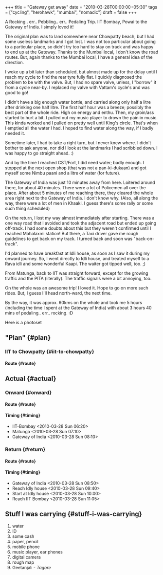 +++
title = "Gateway get away"
date = "2010-03-28T00:00:00+05:30"
tags = ["cycling", "herohawk", "mumbai", "nomadic"]
draft = false
+++

A Rocking.. err.. Pebbling.. err.. Pedaling Trip. IIT Bombay,
Powai to the Gateway of India. I simply loved it!

The original plan was to land somewhere near Chowpatty beach, but
I had some useless landmarks and I got lost. I was not too
particular about going to a particular place, so didn't try too
hard to stay on track and was happy to end up at the
Gateway. Thanks to the Mumbai local, I don't know the road
routes. But, again thanks to the Mumbai local, I have a general
idea of the direction.

I woke up a bit later than scheduled, but almost made up for the
delay until I reach my cycle to find the rear tyre fully flat. I
quickly diagnosed the problem to be with the valve. But, I had no
spare valve, unless, I "borrow" it from a cycle near-by. I
replaced my valve with Vattam's cycle's and was good to go!

I didn't have a big enough water bottle, and carried along only
half a litre after drinking one half litre. The first half hour
was a breeze; possibly the best part of the whole ride. High on
energy and enthu. Then, my groin/ass started to hurt a bit. I
pulled out my music player to drown the pain in music. This kinda
worked and I pulled on pretty well until King's circle. That's
when I emptied all the water I had. I hoped to find water along
the way, if I badly needed it.

Sometime later, I had to take a right turn, but I never knew
where. I didn't bother to ask anyone, nor did I look at the
landmarks I had scribbled down. I was happy to go straight
ahead. :)

And by the time I reached CST/Fort, I did need water; badly
enough. I stopped at the next open shop (that was not a
pan-ki-dukaan) and got myself some Nimbu paani and a litre of
water (for future).

The Gateway of India was just 10 minutes away from here.  Loitered
around there, for about 40 minutes. There were a lot of Policemen
all over the place. After about 5 minutes of me reaching there,
they cleared the whole area right next to the Gateway of India. I
don't know why. (Also, all along the way, there were a lot of men
in Khaaki. I guess there's some rally or some such thing
scheduled)

On the return, I lost my way almost immediately after
starting. There was a one way road that I avoided and took the
adjacent road but ended up going off-track. I had some doubts
about this but they weren't confirmed until I reached Mahalaxmi
station! But there, a Taxi driver gave me rough guidelines to get
back on my track. I turned back and soon was "back-on-track".

I'd planned to have breakfast at Idli house, as soon as I saw it
during my onward journey. So, I went directly to Idli house, and
treated myself to a Rava idli and some wonderful Kaapi. The waiter
got tipped well, too. ;)

From Matunga, back to IIT was straight forward; except for the
growing traffic and the PITA (literally). The traffic signals were
a bit annoying, too.

On the whole was an awesome trip! I loved it. Hope to go on more
such rides. But, I guess I'll head north-ward, the next time.

By the way, it was approx. 60kms on the whole and took me 5 hours
(including the time I spent at the Gateway of India) with about 3
hours 40 mins of pedaling.. err.. rocking. :D

Here is a photoset


## "Plan" {#plan}


### IIT to Chowpatty {#iit-to-chowpatty}


#### Route {#route}


## Actual {#actual}


### Onward {#onward}


#### Route {#route}


#### Timing {#timing}

-   IIT-Bombay <span class="timestamp-wrapper"><span class="timestamp">&lt;2010-03-28 Sun 06:20&gt;</span></span>
-   Matunga <span class="timestamp-wrapper"><span class="timestamp">&lt;2010-03-28 Sun 07:10&gt;</span></span>
-   Gateway of India <span class="timestamp-wrapper"><span class="timestamp">&lt;2010-03-28 Sun 08:10&gt;</span></span>


### Return {#return}


#### Route {#route}


#### Timing {#timing}

-   Gateway of India <span class="timestamp-wrapper"><span class="timestamp">&lt;2010-03-28 Sun 08:50&gt;</span></span>
-   Reach Idly house <span class="timestamp-wrapper"><span class="timestamp">&lt;2010-03-28 Sun 09:40&gt;</span></span>
-   Start at Idly house <span class="timestamp-wrapper"><span class="timestamp">&lt;2010-03-28 Sun 10:00&gt;</span></span>
-   Reach IIT Bombay <span class="timestamp-wrapper"><span class="timestamp">&lt;2010-03-28 Sun 11:05&gt;</span></span>


## Stuff I was carrying {#stuff-i-was-carrying}

1.  water
2.  ID
3.  some cash
4.  paper, pencil
5.  mobile phone
6.  music player, ear phones
7.  digital camera
8.  rough map
9.  Geetanjali - _Tagore_
